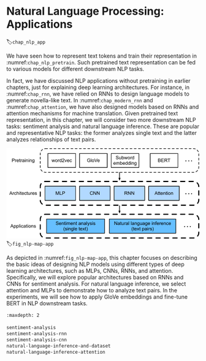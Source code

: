 # Natural Language Processing: Applications
:label:`chap_nlp_app`

We have seen how to represent text tokens and train their representation in :numref:`chap_nlp_pretrain`.
Such pretrained text representation can be fed to various models for different downstream NLP tasks.

In fact, we have discussed NLP applications without pretraining in earlier chapters,
just for explaining deep learning architectures.
For instance, in :numref:`chap_rnn`, 
we have relied on RNNs to design language models to generate novella-like text.
In :numref:`chap_modern_rnn` and :numref:`chap_attention`,
we have also designed models based on RNNs and attention mechanisms
for machine translation.
Given pretrained text representation,
in this chapter, we will consider two more downstream NLP tasks:
sentiment analysis and natural language inference.
These are popular and representative NLP tasks:
the former analyzes single text and the latter analyzes relationships of text pairs.

![Pretrained text representation can be fed to various deep learning architectures for different downstream NLP tasks. This chapter focuses on how to design models for different downstream NLP tasks.](../img/nlp-map-app.svg)
:label:`fig_nlp-map-app`

As depicted in :numref:`fig_nlp-map-app`,
this chapter focuses on describing the basic ideas of designing NLP models using different types of deep learning architectures, such as MLPs, CNNs, RNNs, and attention.
Specifically, we will explore popular architectures based on RNNs and CNNs for sentiment analysis. 
For natural language inference, we select attention and MLPs to demonstrate how to analyze text pairs.
In the experiments, we will see how to apply GloVe embeddings and fine-tune BERT in NLP downstream tasks.

```toc
:maxdepth: 2

sentiment-analysis
sentiment-analysis-rnn
sentiment-analysis-cnn
natural-language-inference-and-dataset
natural-language-inference-attention
```

